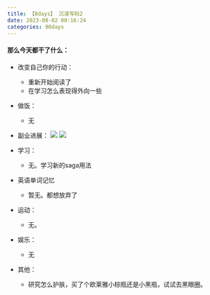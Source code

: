 ```yaml
---
title: 【8days】 沉浸写码2
date: 2023-08-02 00:16:24
categories: 90days
---
```


#### 那么今天都干了什么：
* 改变自己你的行动：
   - 重新开始阅读了
   - 在学习怎么表现得外向一些

* 做饭：
   - 无

* 副业进展：
![](/images/90days/9day/WX20230802-001537.png)
![](/images/90days/9day/WX20230802-001548@2x.png)

* 学习： 
    - 无。学习新的saga用法

* 英语单词记忆
    - 暂无。都想放弃了

* 运动：
    - 无。

* 娱乐：
    - 无

* 其他：
    - 研究怎么护肤，买了个欧莱雅小棕瓶还是小黑瓶，试试去黑眼圈。



